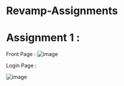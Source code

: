 # Revamp-Assignments 

# Assignment 1 : 

Front Page :
![image](https://github.com/user-attachments/assets/07070eb3-5cbe-43eb-b17d-c2729d64a733)

Login Page : 

![image](https://github.com/user-attachments/assets/75af5228-db51-4e43-b31d-c7c8493edd89)
